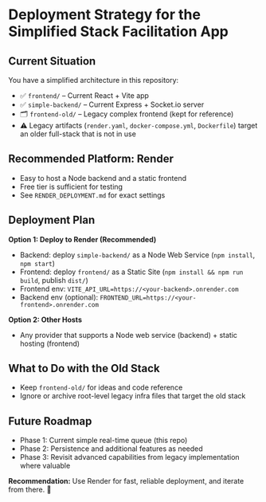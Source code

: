 # Deployment Strategy for the Simplified Stack Facilitation App

## Current Situation
You have a simplified architecture in this repository:
- ✅ `frontend/` – Current React + Vite app
- ✅ `simple-backend/` – Current Express + Socket.io server
- 🗂️ `frontend-old/` – Legacy complex frontend (kept for reference)
- ⚠️ Legacy artifacts (`render.yaml`, `docker-compose.yml`, `Dockerfile`) target an older full-stack that is not in use

## Recommended Platform: Render
- Easy to host a Node backend and a static frontend
- Free tier is sufficient for testing
- See `RENDER_DEPLOYMENT.md` for exact settings

## Deployment Plan
**Option 1: Deploy to Render (Recommended)**
- Backend: deploy `simple-backend/` as a Node Web Service (`npm install`, `npm start`)
- Frontend: deploy `frontend/` as a Static Site (`npm install && npm run build`, publish `dist/`)
- Frontend env: `VITE_API_URL=https://<your-backend>.onrender.com`
- Backend env (optional): `FRONTEND_URL=https://<your-frontend>.onrender.com`

**Option 2: Other Hosts**
- Any provider that supports a Node web service (backend) + static hosting (frontend)

## What to Do with the Old Stack
- Keep `frontend-old/` for ideas and code reference
- Ignore or archive root-level legacy infra files that target the old stack

## Future Roadmap
- Phase 1: Current simple real-time queue (this repo)
- Phase 2: Persistence and additional features as needed
- Phase 3: Revisit advanced capabilities from legacy implementation where valuable

**Recommendation:** Use Render for fast, reliable deployment, and iterate from there. 🚀

